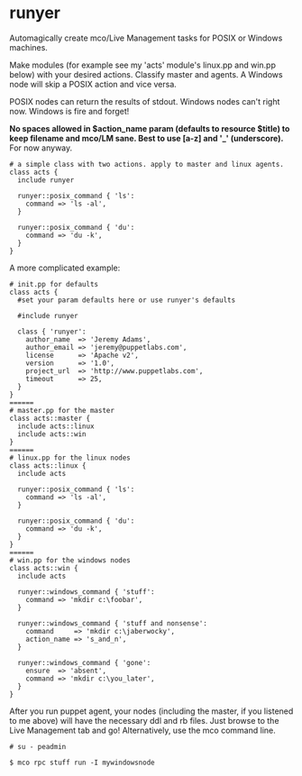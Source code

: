 runyer
======
Automagically create mco/Live Management tasks for POSIX or Windows machines.

Make modules (for example see my 'acts' module's linux.pp and win.pp below) with your desired actions. Classify master and agents. A Windows node will skip a POSIX action and vice versa.

POSIX nodes can return the results of stdout. Windows nodes can't right now. Windows is fire and forget!

**No spaces allowed in $action_name param (defaults to resource $title) to keep filename and mco/LM sane. Best to use [a-z] and '_' (underscore).** For now anyway.
```puppet
# a simple class with two actions. apply to master and linux agents.
class acts {
  include runyer

  runyer::posix_command { 'ls':
    command => 'ls -al',
  }

  runyer::posix_command { 'du':
    command => 'du -k',
  }
}
```
A more complicated example:
```puppet
# init.pp for defaults
class acts {
  #set your param defaults here or use runyer's defaults
  
  #include runyer
  
  class { 'runyer':
    author_name  => 'Jeremy Adams',
    author_email => 'jeremy@puppetlabs.com',
    license      => 'Apache v2',
    version      => '1.0',
    project_url  => 'http://www.puppetlabs.com',
    timeout      => 25,
  }
}
======
# master.pp for the master
class acts::master {
  include acts::linux
  include acts::win
}
======
# linux.pp for the linux nodes
class acts::linux {
  include acts

  runyer::posix_command { 'ls':
    command => 'ls -al',
  }
 
  runyer::posix_command { 'du':
    command => 'du -k',
  }
}
======
# win.pp for the windows nodes
class acts::win {
  include acts
 
  runyer::windows_command { 'stuff':
    command => 'mkdir c:\foobar',
  }
      
  runyer::windows_command { 'stuff and nonsense':
    command     => 'mkdir c:\jaberwocky',
    action_name => 's_and_n',
  }
 
  runyer::windows_command { 'gone':
    ensure  => 'absent',
    command => 'mkdir c:\you_later',
  }
}
```

After you run puppet agent, your nodes (including the master, if you listened to me above) will have the necessary ddl and rb files. Just browse to the Live Management tab and go! Alternatively, use the mco command line.

    # su - peadmin
    
    $ mco rpc stuff run -I mywindowsnode
